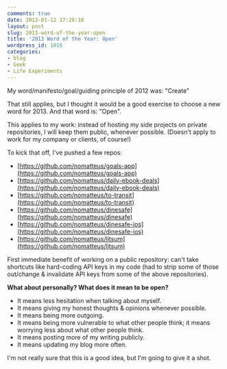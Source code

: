```yaml
---
comments: true
date: 2013-01-12 17:28:18
layout: post
slug: 2013-word-of-the-year-open
title: '2013 Word of the Year: Open'
wordpress_id: 1016
categories:
- blog
- Geek
- Life Experiments
---
```


My word/manifesto/goal/guiding principle of 2012 was: "Create"

That still applies, but I thought it would be a good exercise to choose a new word for 2013. And that word is: "Open".

This applies to my work: instead of hosting my side projects on private repositories, I will keep them public, whenever possible. (Doesn't apply to work for my company or clients, of course!)

To kick that off, I've pushed a few repos:

* [https://github.com/nomatteus/goals-app](https://github.com/nomatteus/goals-app)
* [https://github.com/nomatteus/daily-ebook-deals](https://github.com/nomatteus/daily-ebook-deals)
* [https://github.com/nomatteus/to-transit](https://github.com/nomatteus/to-transit)
* [https://github.com/nomatteus/dinesafe](https://github.com/nomatteus/dinesafe)
* [https://github.com/nomatteus/dinesafe-ios](https://github.com/nomatteus/dinesafe-ios)
* [https://github.com/nomatteus/litsum](https://github.com/nomatteus/litsum)

First immediate benefit of working on a public repository: can't take shortcuts like hard-coding API keys in my code (had to strip some of those out/change & invalidate API keys from some of the above repositories).

**What about personally? What does it mean to be open?**

* It means less hesitation when talking about myself. 
* It means giving my honest thoughts & opinions whenever possible.
* It means being more outgoing. 
* It means being more vulnerable to what other people think; it means worrying less about what other people think. 
* It means posting more of my writing publicly. 
* It means updating my blog more often.

I'm not really sure that this is a good idea, but I'm going to give it a shot.
